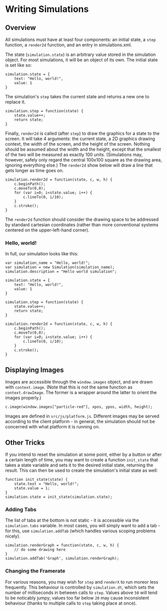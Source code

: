 Writing Simulations
===================

Overview
--------

All simulations must have at least four components: an initial state, a `step`
function, a `render2d` function, and an entry in simulations.xml.

The state (`simulation.state`) is an arbitrary value stored in the simulation
object. For most simulations, it will be an object of its own. The initial
state is set like so:

	simulation.state = {
		text: "Hello, world!",
		value: 1
	}

The simulation's `step` takes the current state and returns a new one to
replace it.

	simulation.step = function(state) {
		state.value++;
		return state;
	}

Finally, `render2d` is called (after `step`) to draw the graphics for a state
to the screen. It will take 4 arguments: the current state, a 2D graphics
drawing context, the width of the screen, and the height of the screen. Nothing
should be assumed about the width and the height, except that the smallest of
the two will be measured as exactly 100 units. (Simulations may, however,
safely only regard the central 100x100 square as the drawing area, ignoring
everything else.) The `render2d` show below will draw a line that gets longer
as time goes on.

	simulation.render2d = function(state, c, w, h) {
		c.beginPath();
		c.moveTo(0,0);
		for (var i=0; i<state.value; i++) {
			c.lineTo(0, i/10);
		}
		c.stroke();
	}

The `render2d` function should consider the drawing space to be addressed by
standard cartesian coordinates (rather than more conventional systems centered
on the upper-left-hand corner).

### Hello, world!

In full, our simulation looks like this:

	var simulation_name = "Hello, world!";
	var simulation = new Simulation(simulation_name);
	simulation.description = "Hello world simulation";

	simulation.state = {
		text: "Hello, world!",
		value: 1
	}

	simulation.step = function(state) {
		state.value++;
		return state;
	}

	simulation.render2d = function(state, c, w, h) {
		c.beginPath();
		c.moveTo(0,0);
		for (var i=0; i<state.value; i++) {
			c.lineTo(0, i/10);
		}
		c.stroke();
	}

Displaying Images
-----------------

Images are accessible through the `window.images` object, and are drawn with
`context.image`. (Note that this is not the same function as
`context.drawImage`. The former is a wrapper around the latter to orient the
images properly.)

	c.image(window.images["particle-red"], xpos, ypos, width, height);

Images are defined in `src/js/platform.js`. Different images may be served
according to the client platform - in general, the simulation should not be
concerned with what platform it is running on.

Other Tricks
------------

If you intend to reset the simulation at some point, either by a button or after a certain length of time, you may want to create a function `init_state` that takes a state variable and sets it to the desired initial state, returning the result. This can then be used to create the simulation's initial state as well:

	function init_state(state) {
		state.text = "Hello, world!";
		state.value = 1;
	}
	simulation.state = init_state(simulation.state);

### Adding Tabs

The list of tabs at the bottom is not static - it is accessible via the `simulation.tabs` variable. In most cases, you will simply want to add a tab - for this, use `simulation.addTab` (which handles various scoping problems nicely).

	simulation.renderGraph = function(state, c, w, h) {
		// do some drawing here
	}
	simulation.addTab('Graph', simulation.renderGraph);

### Changing the Framerate

For various reasons, you may wish for `step` and `renderX` to run moreor less
frequently. This behaviour is controlled by `simulation.dt`, which sets the
number of milliseconds in between calls to `step`. Values above `50` will tend
to be noticably jumpy; values too far below `20` may cause inconsistent
behaviour (thanks to multiple calls to `step` taking place at once).

